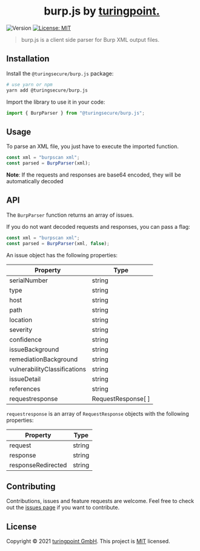 <h1 align="center">burp.js by <a href="https://turingpoint.eu" target="_blank">turingpoint.</a></h1>
<p>
  <img alt="Version" src="https://img.shields.io/badge/version-0.1.0-blue.svg?cacheSeconds=2592000" />
  <a href="#" target="_blank">
    <img alt="License: MIT" src="https://img.shields.io/badge/License-MIT-yellow.svg" />
  </a>
</p>

> burp.js is a client side parser for Burp XML output files.

## Installation

Install the `@turingsecure/burp.js` package:

```sh
# use yarn or npm
yarn add @turingsecure/burp.js
```

Import the library to use it in your code:

```js
import { BurpParser } from "@turingsecure/burp.js";
```

## Usage

To parse an XML file, you just have to execute the imported function.

```js
const xml = "burpscan xml";
const parsed = BurpParser(xml);
```

**Note**: If the requests and responses are base64 encoded, they will be automatically decoded

## API

The `BurpParser` function returns an array of issues.

If you do not want decoded requests and responses, you can pass a flag:

```js
const xml = "burpscan xml";
const parsed = BurpParser(xml, false);
```

An issue object has the following properties:

| Property                     | Type               |
| ---------------------------- | ------------------ |
| serialNumber                 | string             |
| type                         | string             |
| host                         | string             |
| path                         | string             |
| location                     | string             |
| severity                     | string             |
| confidence                   | string             |
| issueBackground              | string             |
| remediationBackground        | string             |
| vulnerabilityClassifications | string             |
| issueDetail                  | string             |
| references                   | string             |
| requestresponse              | RequestResponse[ ] |

`requestresponse` is an array of `RequestResponse` objects with the following properties:

| Property           | Type   |
| ------------------ | ------ |
| request            | string |
| response           | string |
| responseRedirected | string |

## Contributing

Contributions, issues and feature requests are welcome.
Feel free to check out the [issues page](https://github.com/turingsecure/burp.js/issues) if you want to contribute.

## License

Copyright © 2021 [turingpoint GmbH](https://turingpoint.eu).
This project is [MIT](LICENSE) licensed.
